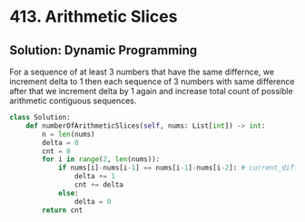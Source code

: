 # 413. Arithmetic Slices

## Solution: Dynamic Programming

For a sequence of at least 3 numbers that have the same differnce, we increment delta to 1
then each sequence of 3 numbers with same difference after that we increment delta by 1 again
and increase total count of possible arithmetic contiguous sequences. 

```py
class Solution:
    def numberOfArithmeticSlices(self, nums: List[int]) -> int:
        n = len(nums)
        delta = 0
        cnt = 0
        for i in range(2, len(nums)):
            if nums[i]-nums[i-1] == nums[i-1]-nums[i-2]: # current_difference == previous_difference
                delta += 1
                cnt += delta
            else:
                delta = 0
        return cnt
```